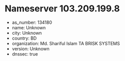 # Nameserver 103.209.199.8

* as_number: 134180
* name: Unknown
* city: Unknown
* country: BD
* organization: Md. Shariful Islam TA BRISK SYSTEMS
* version: Unknown
* dnssec: true
